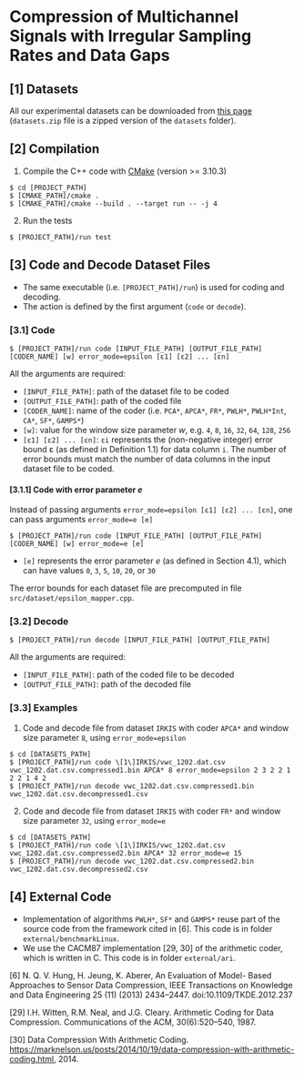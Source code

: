 # Compression of Multichannel Signals with Irregular Sampling Rates and Data Gaps

## [1] Datasets
All our experimental datasets can be downloaded from [this page](https://drive.google.com/drive/folders/1YCb9Zzr8uLmYRSrCAMa3SGBqaVyrbWyW) (`datasets.zip` file is a zipped version of the `datasets` folder).

## [2] Compilation
1. Compile the C++ code with [CMake](https://cmake.org/download/) (version >= 3.10.3)
```
$ cd [PROJECT_PATH]
$ [CMAKE_PATH]/cmake .
$ [CMAKE_PATH]/cmake --build . --target run -- -j 4
```
2. Run the tests
```
$ [PROJECT_PATH]/run test
```


## [3] Code and Decode Dataset Files
- The same executable (i.e. `[PROJECT_PATH]/run`) is used for coding and decoding.
- The action is defined by the first argument (`code` or `decode`).

### [3.1] Code
```
$ [PROJECT_PATH]/run code [INPUT_FILE_PATH] [OUTPUT_FILE_PATH] [CODER_NAME] [w] error_mode=epsilon [ε1] [ε2] ... [εn]
```
All the arguments are required:
- `[INPUT_FILE_PATH]`: path of the dataset file to be coded
- `[OUTPUT_FILE_PATH]`: path of the coded file
- `[CODER_NAME]`: name of the coder (i.e. `PCA*`, `APCA*`, `FR*`, `PWLH*`, `PWLH*Int`, `CA*`, `SF*`, `GAMPS*`)
- `[w]`: value for the window size parameter *w*, e.g. `4`, `8`, `16`, `32`, `64`, `128`, `256`
- `[ε1] [ε2] ... [εn]`: `εi` represents the (non-negative integer) error bound ε (as defined in Definition 1.1) for data column `i`. The number of error bounds must match the number of data columns in the input dataset file to be coded.

#### [3.1.1] Code with error parameter *e*
Instead of passing arguments `error_mode=epsilon [ε1] [ε2] ... [εn]`, one can pass arguments `error_mode=e [e]`
```
$ [PROJECT_PATH]/run code [INPUT_FILE_PATH] [OUTPUT_FILE_PATH] [CODER_NAME] [w] error_mode=e [e]
```
- `[e]` represents the error parameter *e* (as defined in Section 4.1), which can have values `0`, `3`, `5`, `10`, `20`, or `30`

The error bounds for each dataset file are precomputed in file `src/dataset/epsilon_mapper.cpp`.

### [3.2] Decode
```
$ [PROJECT_PATH]/run decode [INPUT_FILE_PATH] [OUTPUT_FILE_PATH]
```
All the arguments are required:
- `[INPUT_FILE_PATH]`: path of the coded file to be decoded
- `[OUTPUT_FILE_PATH]`: path of the decoded file
  
### [3.3] Examples
1. Code and decode file from dataset `IRKIS` with coder `APCA*` and window size parameter `8`, using `error_mode=epsilon`
```
$ cd [DATASETS_PATH]
$ [PROJECT_PATH]/run code \[1\]IRKIS/vwc_1202.dat.csv vwc_1202.dat.csv.compressed1.bin APCA* 8 error_mode=epsilon 2 3 2 2 1 2 2 1 4 2
$ [PROJECT_PATH]/run decode vwc_1202.dat.csv.compressed1.bin vwc_1202.dat.csv.decompressed1.csv
```

2. Code and decode file from dataset `IRKIS` with coder `FR*` and window size parameter `32`, using `error_mode=e`
```
$ cd [DATASETS_PATH]
$ [PROJECT_PATH]/run code \[1\]IRKIS/vwc_1202.dat.csv vwc_1202.dat.csv.compressed2.bin APCA* 32 error_mode=e 15
$ [PROJECT_PATH]/run decode vwc_1202.dat.csv.compressed2.bin vwc_1202.dat.csv.decompressed2.csv
```

## [4] External Code
- Implementation of algorithms `PWLH*`, `SF*` and `GAMPS*` reuse part of the source code from the framework cited in [6]. This code is in folder `external/benchmarkLinux`.
- We use the CACM87 implementation [29, 30] of the arithmetic coder, which is written in C. This code is in folder `external/ari`.

[6] N. Q. V. Hung, H. Jeung, K. Aberer, An Evaluation of Model- Based Approaches to Sensor Data Compression, IEEE Transactions on Knowledge and Data Engineering 25 (11) (2013) 2434–2447. doi:10.1109/TKDE.2012.237

[29] I.H. Witten, R.M. Neal, and J.G. Cleary. Arithmetic Coding for Data Compression. Communications of the ACM, 30(6):520–540, 1987.

[30] Data Compression With Arithmetic Coding. https://marknelson.us/posts/2014/10/19/data-compression-with-arithmetic-coding.html, 2014.
